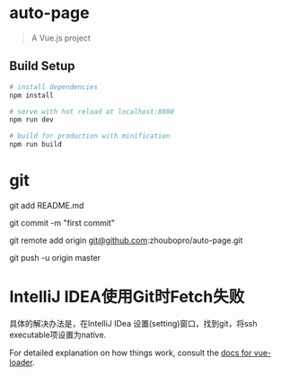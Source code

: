 # auto-page

> A Vue.js project

## Build Setup

``` bash
# install dependencies
npm install

# serve with hot reload at localhost:8080
npm run dev

# build for production with minification
npm run build
```
# git
git add README.md

git commit -m "first commit"

git remote add origin git@github.com:zhoubopro/auto-page.git

git push -u origin master

# IntelliJ IDEA使用Git时Fetch失败

具体的解决办法是，在IntelliJ IDea 设置(setting)窗口，找到git，将ssh executable项设置为native.

For detailed explanation on how things work, consult the [docs for vue-loader](http://vuejs.github.io/vue-loader).
